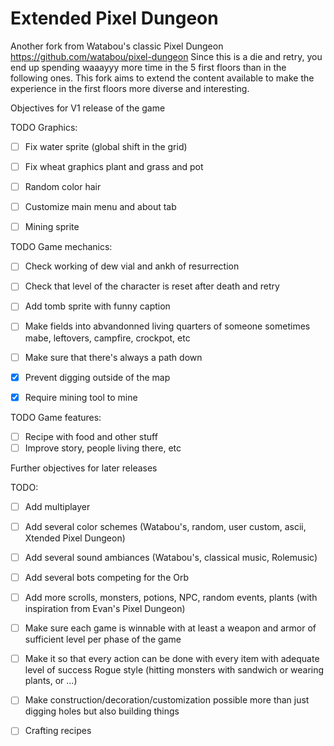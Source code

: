 Extended Pixel Dungeon
=============

Another fork from Watabou's classic Pixel Dungeon https://github.com/watabou/pixel-dungeon
Since this is a die and retry, you end up spending waaayyy more time in the 5 first floors than in the following ones.
This fork aims to extend the content available to make the experience in the first floors more diverse and interesting.

Objectives for V1 release of the game

TODO Graphics:
- [ ] Fix water sprite (global shift in the grid)
- [ ] Fix wheat graphics plant and grass and pot
- [ ] Random color hair
- [ ] Customize main menu and about tab
- [ ] Mining sprite


TODO Game mechanics:
- [ ] Check working of dew vial and ankh of resurrection
- [ ] Check that level of the character is reset after death and retry
- [ ] Add tomb sprite with funny caption
- [ ] Make fields into abvandonned living quarters of someone sometimes mabe, leftovers, campfire, crockpot, etc
- [ ] Make sure that there's always a path down
- [x] Prevent digging outside of the map
- [x] Require mining tool to mine


TODO Game features:
- [ ] Recipe with food and other stuff
- [ ] Improve story, people living there, etc

Further objectives for later releases

TODO:
- [ ] Add multiplayer
- [ ] Add several color schemes (Watabou's, random, user custom, ascii, Xtended Pixel Dungeon)
- [ ] Add several sound ambiances (Watabou's, classical music, Rolemusic)
- [ ] Add several bots competing for the Orb
- [ ] Add more scrolls, monsters, potions, NPC, random events, plants (with inspiration from Evan's Pixel Dungeon)
- [ ] Make sure each game is winnable with at least a weapon and armor of sufficient level per phase of the game
- [ ] Make it so that every action can be done with every item with adequate level of success Rogue style (hitting monsters with sandwich or wearing plants, or ...)
- [ ] Make construction/decoration/customization possible more than just digging holes but also building things
- [ ] Crafting recipes







